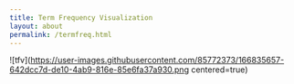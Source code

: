 ```yaml
---
title: Term Frequency Visualization
layout: about
permalink: /termfreq.html
---
```


![tfv](https://user-images.githubusercontent.com/85772373/166835657-642dcc7d-de10-4ab9-816e-85e6fa37a930.png centered=true)
